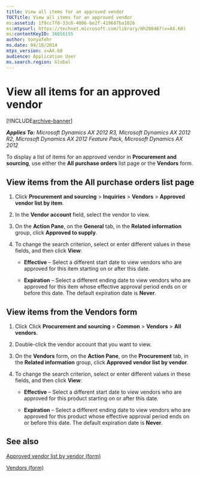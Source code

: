 ```yaml
---
title: View all items for an approved vendor
TOCTitle: View all items for an approved vendor
ms:assetid: 1f9cc7f0-33c8-4006-be2f-419687ba1026
ms:mtpsurl: https://technet.microsoft.com/library/Hh208467(v=AX.60)
ms:contentKeyID: 36056155
author: tonyafehr
ms.date: 04/18/2014
mtps_version: v=AX.60
audience: Application User
ms.search.region: Global
---
```


# View all items for an approved vendor 


[!INCLUDE[archive-banner](includes/archive-banner.md)]


_**Applies To:** Microsoft Dynamics AX 2012 R3, Microsoft Dynamics AX 2012 R2, Microsoft Dynamics AX 2012 Feature Pack, Microsoft Dynamics AX 2012_

To display a list of items for an approved vendor in **Procurement and sourcing**, use either the **All purchase orders** list page or the **Vendors** form.

## View items from the All purchase orders list page

1.  Click **Procurement and sourcing** \> **Inquiries** \> **Vendors** \> **Approved vendor list by item**.

2.  In the **Vendor account** field, select the vendor to view.

3.  On the **Action Pane**, on the **General** tab, in the **Related information** group, click **Approved to supply**.

4.  To change the search criterion, select or enter different values in these fields, and then click **View**:
    
      - **Effective** – Select a different start date to view vendors who are approved for this item starting on or after this date.
    
      - **Expiration** – Select a different ending date to view vendors who are approved for this item whose effective approval period ends on or before this date. The default expiration date is **Never**.

## View items from the Vendors form

1.  Click Click **Procurement and sourcing** \> **Common** \> **Vendors** \> **All vendors**.

2.  Double-click the vendor account that you want to view.

3.  On the **Vendors** form, on the **Action Pane**, on the **Procurement** tab, in the **Related information** group, click **Approved vendor list by vendor**.

4.  To change the search criterion, select or enter different values in these fields, and then click **View**:
    
      - **Effective** – Select a different start date to view vendors who are approved for this product starting on or after this date.
    
      - **Expiration** – Select a different ending date to view vendors who are approved for this product whose effective approval period ends on or before this date. The default expiration date is **Never**.

## See also

[Approved vendor list by vendor (form)](https://technet.microsoft.com/library/hh209580\(v=ax.60\))

[Vendors (form)](https://technet.microsoft.com/library/aa592162\(v=ax.60\))

  


